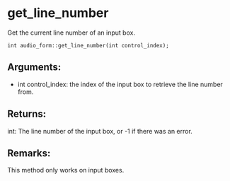 # get_line_number
Get the current line number of an input box. 

`int audio_form::get_line_number(int control_index);`

## Arguments:
* int control_index: the index of the input box to retrieve the line number from.

## Returns:
int: The line number of the input box, or -1 if there was an error.

## Remarks:
This method only works on input boxes.
